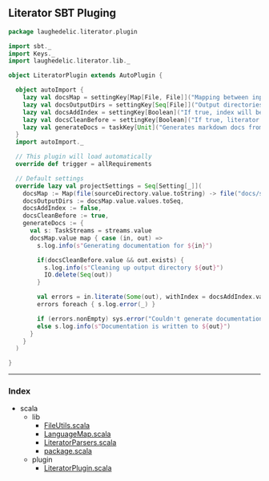 ## Literator SBT Pluging

```scala
package laughedelic.literator.plugin

import sbt._
import Keys._
import laughedelic.literator.lib._

object LiteratorPlugin extends AutoPlugin {

  object autoImport {
    lazy val docsMap = settingKey[Map[File, File]]("Mapping between input source and output docs directories")
    lazy val docsOutputDirs = settingKey[Seq[File]]("Output directories for the generated documentation")
    lazy val docsAddIndex = settingKey[Boolean]("If true, index will be added to each generated file")
    lazy val docsCleanBefore = settingKey[Boolean]("If true, literator will clean up before generating files")
    lazy val generateDocs = taskKey[Unit]("Generates markdown docs from code using literator tool")
  }
  import autoImport._

  // This plugin will load automatically
  override def trigger = allRequirements

  // Default settings
  override lazy val projectSettings = Seq[Setting[_]](
    docsMap := Map(file(sourceDirectory.value.toString) -> file("docs/src/")),
    docsOutputDirs := docsMap.value.values.toSeq,
    docsAddIndex := false,
    docsCleanBefore := true,
    generateDocs := {
      val s: TaskStreams = streams.value
      docsMap.value map { case (in, out) =>
        s.log.info(s"Generating documentation for ${in}")

        if(docsCleanBefore.value && out.exists) {
          s.log.info(s"Cleaning up output directory ${out}")
          IO.delete(Seq(out))
        }

        val errors = in.literate(Some(out), withIndex = docsAddIndex.value)
        errors foreach { s.log.error(_) }

        if (errors.nonEmpty) sys.error("Couldn't generate documentation due to parsing errors")
        else s.log.info(s"Documentation is written to ${out}")
      }
    }
  )

}

```


------

### Index

+ scala
  + lib
    + [FileUtils.scala][lib/FileUtils.scala]
    + [LanguageMap.scala][lib/LanguageMap.scala]
    + [LiteratorParsers.scala][lib/LiteratorParsers.scala]
    + [package.scala][lib/package.scala]
  + plugin
    + [LiteratorPlugin.scala][plugin/LiteratorPlugin.scala]

[lib/FileUtils.scala]: ../lib/FileUtils.scala.md
[lib/LanguageMap.scala]: ../lib/LanguageMap.scala.md
[lib/LiteratorParsers.scala]: ../lib/LiteratorParsers.scala.md
[lib/package.scala]: ../lib/package.scala.md
[plugin/LiteratorPlugin.scala]: LiteratorPlugin.scala.md
[Readme.md]: ../Readme.md.md
